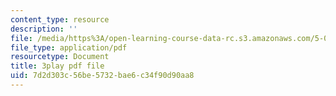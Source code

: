 ```yaml
---
content_type: resource
description: ''
file: /media/https%3A/open-learning-course-data-rc.s3.amazonaws.com/5-08j-biological-chemistry-ii-spring-2016/7d2d303c56be5732bae6c34f90d90aa8_0dJS3YUxeXI.pdf
file_type: application/pdf
resourcetype: Document
title: 3play pdf file
uid: 7d2d303c-56be-5732-bae6-c34f90d90aa8
---
```

